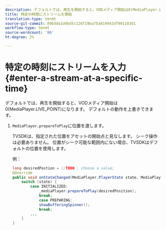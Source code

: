 ```yaml
---
description: デフォルトでは、再生を開始すると、VODメディア開始は0(MediaPlayer.LIVE_POINT)になります。 デフォルトの動作を上書きできます。
title: 特定の時間にストリームを開始
translation-type: tm+mt
source-git-commit: 89bdda1d4bd5c126f19ba75a819942df901183d1
workflow-type: tm+mt
source-wordcount: '86'
ht-degree: 2%

---
```



# 特定の時刻にストリームを入力{#enter-a-stream-at-a-specific-time}

デフォルトでは、再生を開始すると、VODメディア開始は0(MediaPlayer.LIVE_POINT)になります。 デフォルトの動作を上書きできます。

1. `MediaPlayer.prepareToPlay`に位置を渡します。

   TVSDKは、指定された位置をアセットの開始点と見なします。 シーク操作は必要ありません。 位置がシーク可能な範囲内にない場合、TVSDKはデフォルトの位置を使用します。

   例：

   ```java
   long desiredPostion = //TODO : choose a value; 
   @Override 
   public void onStateChanged(MediaPlayer.PlayerState state, MediaPlayerNotification notification) { 
       switch (state) { 
           case INITIALIZED: 
               _mediaPlayer.prepareToPlay(desiredPosition); 
               break; 
               case PREPARING: 
               showBufferingSpinner(); 
               break; 
           ... 
       } 
   } 
   ```


